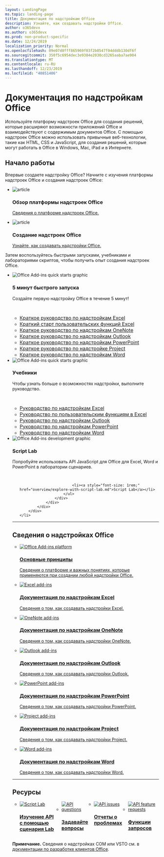 ```yaml
---
layout: LandingPage
ms.topic: landing-page
title: Документация по надстройкам Office
description: Узнайте, как создавать надстройки Office.
author: o365devx
ms.author: o365devx
ms.prod: non-product-specific
ms.date: 12/24/2019
localization_priority: Normal
ms.openlocfilehash: 09e07d8fff865969f03f2b0547f04dddb130df6f
ms.sourcegitcommit: 350f5c6954dec3e9384e2030cd3265aaba7ae904
ms.translationtype: MT
ms.contentlocale: ru-RU
ms.lasthandoff: 12/23/2019
ms.locfileid: "40851406"
---
```

# <a name="office-add-ins-documentation"></a>Документация по надстройкам Office

Используйте платформу надстроек Office для создания решений, которые расширяют возможности приложений Office и взаимодействуют с содержимым документов Office. С помощью надстроек Office можно использовать привычные веб-технологии, такие как HTML, CSS и JavaScript, для создания решений, которые могут работать в Office в Windows, Mac, iPad и в Интернете.

<h2>Начало работы</h2>

<p>Впервые создаете надстройку Office? Начните с изучения платформы надстроек Office и создания надстроек Office:</p>

<ul class="panelContent cardsF cols cols3">
    <li>
        <div class="cardSize">
            <div class="cardPadding">
                <div class="card">
                    <div class="cardImageOuter">
                        <div class="cardImage">
                            <img src="images/index-landing-page/i_article.svg" alt="article" />
                        </div>
                    </div>
                    <div class="cardText">
                        <h3>Обзор платформы надстроек Office</h3>
                        <p><a href="overview/office-add-ins.md">Сведения о платформе надстроек Office.</a></p>
                    </div>
                </div>
            </div>
        </div>
    </li>
    <li>
        <div class="cardSize">
            <div class="cardPadding">
                <div class="card">
                    <div class="cardImageOuter">
                        <div class="cardImage">
                            <img src="images/index-landing-page/i_article.svg" alt="article" />
                        </div>
                    </div>
                    <div class="cardText">
                        <h3>Создание надстроек Office</h3>
                        <p><a href="overview/office-add-ins-fundamentals.md">Узнайте, как создавать надстройки Office.</a></p>
                    </div>
                </div>
            </div>
        </div>
    </li>
</ul>

<p>Затем воспользуйтесь быстрыми запусками, учебниками и лабораториями скриптов, чтобы получить опыт создания надстроек Office.</p>

<ul class="cardsK panelContent cols cols3">
    <li>
        <div class="cardSize">
            <div class="cardPadding">
                <div class="card">
                    <div class="cardImageOuter">
                        <div class="cardImage bgdAccent1">
                            <img src="images/index-landing-page/get-started.svg" alt="Office Add-ins quick starts graphic" data-linktype="external" class="x-hidden-focus"/>
                        </div>
                    </div>
                    <div class="cardText">
                        <h3>5 минут быстрого запуска</h3>
                        <p>Создайте первую надстройку Office в течение 5 минут!</p>
                        <br/>
                        <ul>
                            <li><a style="font-size: 1rem;" href="quickstarts/excel-quickstart-jquery.md">Краткое руководство по надстройкам Excel</a></li>
                            <li><a style="font-size: 1rem;" href="quickstarts/excel-custom-functions-quickstart.md">Краткий старт пользовательских функций Excel</a></li>
                            <li><a style="font-size: 1rem;" href="quickstarts/onenote-quickstart.md">Краткое руководство по надстройкам OneNote</a></li>
                            <li><a style="font-size: 1rem;" href="/outlook/add-ins/quick-start?context=office/dev/add-ins/context">Краткое руководство по надстройкам Outlook</a></li>
                            <li><a style="font-size: 1rem;" href="quickstarts/powerpoint-quickstart.md">Краткое руководство по надстройкам PowerPoint</a></li>
                            <li><a style="font-size: 1rem;" href="quickstarts/project-quickstart.md">Краткое руководство по надстройке Project</a></li>
                            <li><a style="font-size: 1rem;" href="quickstarts/word-quickstart.md">Краткое руководство по надстройкам Word</a></li>
                        </ul>
                    </div>
                </div>
            </div>
        </div>
    </li>
    <li>
        <div class="cardSize">
            <div class="cardPadding">
                <div class="card">
                    <div class="cardImageOuter">
                        <div class="cardImage bgdAccent1">
                            <img src="images/index-landing-page/get-started-2.svg" alt="Office Add-ins quick starts graphic" data-linktype="external" class="x-hidden-focus"/>
                        </div>
                    </div>
                    <div class="cardText">
                        <h3>Учебники</h3>
                        <p>Чтобы узнать больше о возможностях надстройки, выполните руководство.</p>
                        <br/>
                        <ul>
                            <li><a style="font-size: 1rem;" href="tutorials/excel-tutorial.md">Руководство по надстройкам Excel</a></li>
                            <li><a style="font-size: 1rem;" href="tutorials/excel-tutorial-create-custom-functions.md">Руководство по пользовательским функциям в Excel</a></li>
                            <li><a style="font-size: 1rem;" href="/outlook/add-ins/addin-tutorial?context=office/dev/add-ins/context">Руководство по надстройкам Outlook</a></li>
                            <li><a style="font-size: 1rem;" href="tutorials/powerpoint-tutorial.md">Руководство по надстройкам PowerPoint</a></li>
                            <li><a style="font-size: 1rem;" href="tutorials/word-tutorial.md">Руководство по надстройкам Word</a></li>
                        </ul>
                    </div>
                </div>
            </div>
        </div>
    </li>
    <li>
        <div class="cardSize">
            <div class="cardPadding">
                <div class="card">
                    <div class="cardImageOuter">
                        <div class="cardImage bgdAccent1">
                            <img src="images/index-landing-page/monitor-with-code.svg" alt="Office Add-ins development graphic" data-linktype="external" class="x-hidden-focus"/>
                        </div>
                    </div>
                    <div class="cardText">
                        <h3>Script Lab</h3>
                        <p>Попробуйте использовать API JavaScript для Office для Excel, Word и PowerPoint в лаборатории сценариев.</p>
                        <br/>
                        <ul style="list-style: none!important;">
                        
                            <li><a style="font-size: 1rem;" href="overview/explore-with-script-lab.md">Script Lab</a></li>
                        </ul>
                    </div>
                </div>
            </div>
        </div>
    </li>
</ul>

---

<h2>Сведения о надстройках Office</h2>

<ul class="cardsM cols cols1">
    <li>
        <a class="card x-hidden-focus" href="overview/office-add-ins.md">
            <div class="cardImageOuter">
                <div class="cardImage">
                    <img src="images/index/blocks.svg" alt="Office Add-ins platform" />
                </div>
            </div>
            <div class="cardText">
                <h3>Основные принципы</h3>
                <p>Сведения о платформе и важных понятиях, которые применяются при создании любой надстройки Office.</p>
            </div>
        </a>
    </li>
</ul>
<ul class="cardsM cols cols3">
    <li>
        <a class="card x-hidden-focus" href="excel/index.md">
        <div class="cardImageOuter">
            <div class="cardImage">
                <img src="images/index/logo-excel.svg" alt="Excel add-ins" />
            </div>
        </div>
        <div class="cardText">
            <h3>Документация по надстройкам Excel</h3>
            <p>Сведения о том, как создавать надстройки Excel.</p>
        </div>
        </a>
    </li>
    <li>
        <a class="card x-hidden-focus" href="onenote/index.md">
        <div class="cardImageOuter">
            <div class="cardImage">
                <img src="images/index/logo-onenote.svg" alt="OneNote add-ins" />
            </div>
        </div>
        <div class="cardText">
            <h3>Документация по надстройкам OneNote</h3>
            <p>Сведения о том, как создавать надстройки OneNote.</p>
        </div>
        </a>
    </li>
    <li>
        <a class="card x-hidden-focus" href="outlook/index.md">
        <div class="cardImageOuter">
            <div class="cardImage">
                <img src="images/index/logo-outlook.svg" alt="Outlook add-ins" />
            </div>
        </div>
        <div class="cardText">
            <h3>Документация по надстройкам Outlook</h3>
            <p>Сведения о том, как создавать надстройки Outlook.</p>
        </div>
        </a>
    </li>
    <li>
        <a class="card x-hidden-focus" href="powerpoint/index.md">
        <div class="cardImageOuter">
            <div class="cardImage">
                <img src="images/index/logo-powerpoint.svg" alt="PowerPoint add-ins" />
            </div>
        </div>
        <div class="cardText">
            <h3>Документация по надстройкам PowerPoint</h3>
            <p>Сведения о том, как создавать надстройки PowerPoint.</p>
        </div>
        </a>
    </li>
    <li>
        <a class="card x-hidden-focus" href="project/index.md">
        <div class="cardImageOuter">
            <div class="cardImage">
                <img src="images/index/logo-project-server.svg" alt="Project add-ins" />
            </div>
        </div>
        <div class="cardText">
            <h3>Документация по надстройкам Project</h3>
            <p>Сведения о том, как создавать надстройки Project.</p>
        </div>
        </a>
    </li>
    <li>
        <a class="card x-hidden-focus" href="word/index.md">
        <div class="cardImageOuter">
            <div class="cardImage">
                <img src="images/index/logo-word.svg" alt="Word add-ins" />
            </div>
        </div>
        <div class="cardText">
            <h3>Документация по надстройкам Word</h3>
            <p>Сведения о том, как создавать надстройки Word.</p>
        </div>
        </a>
    </li>
</ul>

---

<h2>Ресурсы</h2>
<ul class="panelContent cardsF cols cols4" style="display:flex!important;">
    <li>
        <div class="cardSize">
            <div class="cardPadding">
                <div class="card">
                    <div class="cardImageOuter">
                        <div class="cardImage">
                            <a href="overview/explore-with-script-lab.md"><img src="images/index/ScriptLabLogoColor.svg" alt="Script Lab" /></a>
                        </div>
                    </div>
                    <div class="cardText">
                        <a href="overview/explore-with-script-lab.md"><h3>Изучение API<br/>с помощью сценария Lab</h3></a>
                    </div>
                </div>
            </div>
        </div>
    </li>
    <li>
        <div class="cardSize">
            <div class="cardPadding">
                <div class="card">
                    <div class="cardImageOuter">
                        <div class="cardImage">
                            <a href="https://stackoverflow.com/questions/tagged/office-js"><img src="images/index/i_support.svg" alt="API questions" /></a>
                        </div>
                    </div>
                    <div class="cardText">
                        <a href="https://stackoverflow.com/questions/tagged/office-js" target="_blank"><h3>Задавайте вопросы</h3></a>
                    </div>
                </div>
            </div>
        </div>
    </li>
    <li>
        <div class="cardSize">
            <div class="cardPadding">
                <div class="card">
                    <div class="cardImageOuter">
                        <div class="cardImage">
                            <a href="https://github.com/officedev/office-js/issues" target="_blank"><img src="images/index/i_bug.svg" alt="API issues" /></a>
                        </div>
                    </div>
                    <div class="cardText">
                        <a href="https://github.com/officedev/office-js/issues" target="_blank"><h3>Отчеты о проблемах</h3></a>
                    </div>
                </div>
            </div>
        </div>
    </li>
    <li>
        <div class="cardSize">
            <div class="cardPadding">
                <div class="card">
                    <div class="cardImageOuter">
                        <div class="cardImage">
                            <a href="https://officespdev.uservoice.com/" target="_blank"><img src="images/index/i_feedback.svg" alt="API feature requests" /></a>
                        </div>
                    </div>
                    <div class="cardText">
                        <a href="https://officespdev.uservoice.com/" target="_blank"><h3>Функции запросов</h3></a>
                    </div>
                </div>
            </div>
        </div>
    </li>
</ul>
<p><b>Примечание.</b> Сведения о надстройках COM или VSTO см. в <a href="/office/client-developer/office-client-development" target="_blank">документации по разработке клиентов Office</a>.</p>